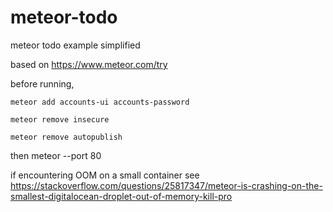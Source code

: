 # meteor-todo
meteor todo example simplified

based on https://www.meteor.com/try


before running,

`meteor add accounts-ui accounts-password`

`meteor remove insecure`

`meteor remove autopublish`

then
meteor --port 80

if encountering OOM on a small container see
https://stackoverflow.com/questions/25817347/meteor-is-crashing-on-the-smallest-digitalocean-droplet-out-of-memory-kill-pro
